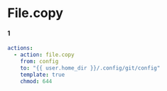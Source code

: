 # File.copy

#### 1

```yaml
actions:
  - action: file.copy
    from: config
    to: "{{ user.home_dir }}/.config/git/config"
    template: true
    chmod: 644
```

